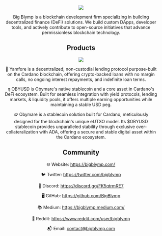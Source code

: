 <div align="center">
  <img src="https://github.com/user-attachments/assets/0fddb3e8-ade7-4245-97ca-8a584e197e0f"/> 

</div>
<div align="center">
<p>Big Blymp is a blockchain development firm specializing in building decentralized finance (DeFi) solutions. We build custom DApps, developer tools, and actively contribute to open-source initiatives that advance permissionless blockchain technology.</p>

## Products
 <img src="https://github.com/user-attachments/assets/3c6cc16a-4456-4c1b-876e-a98ce13d9f05"/>



<div align="center" >  

🍠 Yamfore is a decentralized, non-custodial lending protocol purpose-built on the Cardano blockchain, offering crypto-backed loans with no margin calls, no ongoing interest repayments, and indefinite loan terms.

η OBYUSD is Obymare's native stablecoin and a core asset in Cardano's DeFi ecosystem. Built for seamless integration with yield protocols, lending markets, & liquidity pools, it offers multiple earning opportunities while maintaining a stable USD peg.

🪙 Obymare is a stablecoin solution built for Cardano, meticulously designed for the blockchain's unique eUTXO model. Its $OBYUSD stablecoin provides unparalleled stability through exclusive over-collateralization with ADA, offering a secure and stable digital asset within the Cardano ecosystem.

</div>

## Community

 🌐 Website: https://bigblymp.com/

 🐦 Twitter: https://twitter.com/bigblymp

 💬 Discord: https://discord.gg/FK5qtrmRE7

 🖥️ GitHub: https://github.com/BigBlymp

 📚 Medium: https://bigblymp.medium.com/

 🤖 Reddit: https://www.reddit.com/user/bigblymp

 📬 Email: contact@bigblymp.com
